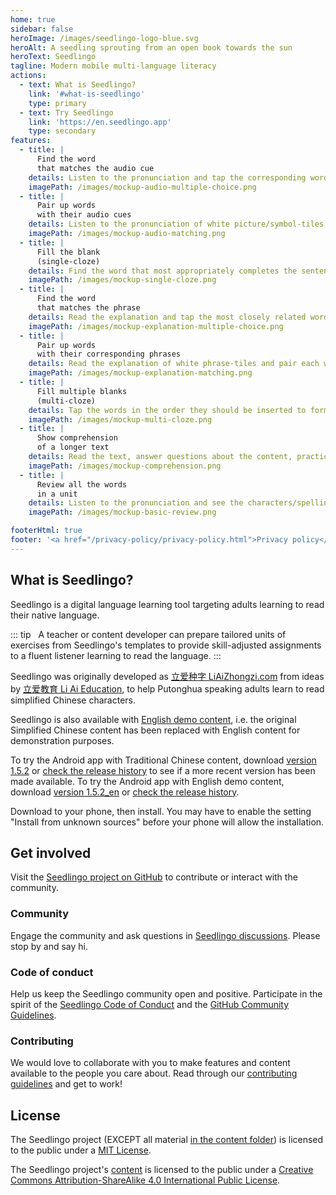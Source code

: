 ```yaml
---
home: true
sidebar: false
heroImage: /images/seedlingo-logo-blue.svg
heroAlt: A seedling sprouting from an open book towards the sun
heroText: Seedlingo
tagline: Modern mobile multi-language literacy
actions:
  - text: What is Seedlingo?
    link: '#what-is-seedlingo'
    type: primary
  - text: Try Seedlingo
    link: 'https://en.seedlingo.app'
    type: secondary
features:
  - title: |
      Find the word
      that matches the audio cue
    details: Listen to the pronunciation and tap the corresponding word-tile among multiple alternatives
    imagePath: /images/mockup-audio-multiple-choice.png
  - title: |
      Pair up words
      with their audio cues
    details: Listen to the pronunciation of white picture/symbol-tiles and pair each with their corresponding blue word-tile
    imagePath: /images/mockup-audio-matching.png
  - title: |
      Fill the blank
      (single-cloze)
    details: Find the word that most appropriately completes the sentence among multiple alternatives
    imagePath: /images/mockup-single-cloze.png
  - title: |
      Find the word
      that matches the phrase
    details: Read the explanation and tap the most closely related word-tile among multiple alternatives
    imagePath: /images/mockup-explanation-multiple-choice.png
  - title: |
      Pair up words
      with their corresponding phrases
    details: Read the explanation of white phrase-tiles and pair each with their corresponding blue word-tile
    imagePath: /images/mockup-explanation-matching.png
  - title: |
      Fill multiple blanks
      (multi-cloze)
    details: Tap the words in the order they should be inserted to form the most comprehensible sentence
    imagePath: /images/mockup-multi-cloze.png
  - title: |
      Show comprehension
      of a longer text
    details: Read the text, answer questions about the content, practice words that are new to the unit, then review the text.
    imagePath: /images/mockup-comprehension.png
  - title: |
      Review all the words
      in a unit
    details: Listen to the pronunciation and see the characters/spelling of all the words in a unit, one after the other
    imagePath: /images/mockup-basic-review.png

footerHtml: true
footer: '<a href="/privacy-policy/privacy-policy.html">Privacy policy</a><br/><br/><a href="https://nodepa.org">Copyright &copy; 2019-2024 Norwegian Development Partners</a>'
---
```


## What is Seedlingo?

Seedlingo is a digital language learning tool
targeting adults learning to read their native language.

::: tip &nbsp;
A teacher or content developer
can prepare tailored units of exercises
from Seedlingo's templates
to provide skill-adjusted assignments
to a fluent listener
learning to read the language.
:::

Seedlingo was originally developed as
[立爱种字 LiAiZhongzi.com](https://liaizhongzi.com)
from ideas by [立爱教育 Li Ai Education](https://liaieducation.com),
to help Putonghua speaking adults
learn to read simplified Chinese characters.

Seedlingo is also available with [English demo content](https://en.seedlingo.app),
i.e. the original Simplified Chinese content
has been replaced with English content
for demonstration purposes.

To try the Android app with Traditional Chinese content, download [version 1.5.2](
  https://github.com/nodepa/seedlingo/releases/download/v1.5.2/seedlingo_v1.5.2_64.apk)
or [check the release history](https://github.com/nodepa/seedlingo/releases)
to see if a more recent version has been made available.
To try the Android app with English demo content, download [version 1.5.2_en](
  https://github.com/nodepa/seedlingo-en/releases/download/v1.5.2_en/seedlingo_en_v1.5.2_65.apk)
or [check the release history](https://github.com/nodepa/seedlingo-en/releases).

Download to your phone, then install.
You may have to enable the setting "Install from unknown sources"
before your phone will allow the installation.

## Get involved

Visit the [Seedlingo project on GitHub](https://github.com/nodepa/seedlingo)
to contribute or interact with the community.

### Community

Engage the community and ask questions
in [Seedlingo discussions](https://github.com/nodepa/seedlingo/discussions).
Please stop by and say hi.

### Code of conduct

Help us keep the Seedlingo community open and positive.
Participate in the spirit of the
[Seedlingo Code of Conduct](
  https://github.com/nodepa/seedlingo/blob/main/.github/CODE_OF_CONDUCT.md)
and the [GitHub Community Guidelines](
https://docs.github.com/en/github/site-policy/github-community-guidelines).

### Contributing

We would love to collaborate with you
to make features and content available to the people you care about.
Read through our [contributing guidelines](
  https://github.com/nodepa/seedlingo/blob/main/.github/CONTRIBUTING.md)
and get to work!

## License

The Seedlingo project
(EXCEPT all material [in the content folder](
  https://github.com/nodepa/seedlingo/tree/main/content/))
is licensed to the public under a [MIT License](
  https://github.com/nodepa/seedlingo/blob/main/LICENSE.md).

The Seedlingo project's [content](
  https://github.com/nodepa/seedlingo/tree/main/content/)
is licensed to the public under a
[Creative Commons Attribution-ShareAlike 4.0 International Public License](
https://github.com/nodepa/seedlingo/blob/main/content/LICENSE.md).
